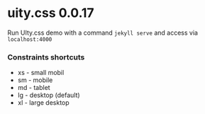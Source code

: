 # uity.css 0.0.17

Run UIty.css demo with a command `jekyll serve` and access via `localhost:4000`

### Constraints shortcuts
- xs - small mobil
- sm - mobile
- md - tablet
- lg - desktop (default)
- xl - large desktop
